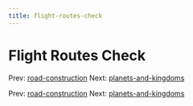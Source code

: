 ```yaml
---
title: flight-routes-check
---
```




# Flight Routes Check

Prev: [road-construction](road-construction.md)
Next:
[planets-and-kingdoms](planets-and-kingdoms.md)

Prev: [road-construction](road-construction.md)
Next:
[planets-and-kingdoms](planets-and-kingdoms.md)
